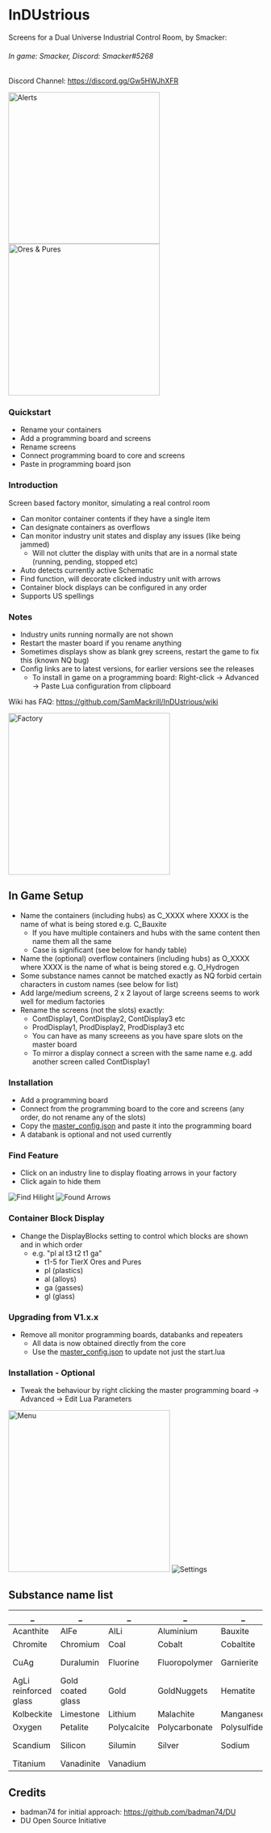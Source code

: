 # InDUstrious
Screens for a Dual Universe Industrial Control Room, by Smacker: 
###### In game: Smacker, Discord: Smacker#5268
Discord Channel: https://discord.gg/Gw5HWJhXFR

<img src="images/mon01.png" height="300" alt="Alerts"> <img src="images/mon02.png" height="300" alt="Ores & Pures">

### Quickstart
 * Rename your containers
 * Add a programming board and screens
 * Rename screens
 * Connect programming board to core and screens
 * Paste in programming board json
 
### Introduction
Screen based factory monitor, simulating a real control room
* Can monitor container contents if they have a single item
* Can designate containers as overflows
* Can monitor industry unit states and display any issues (like being jammed)
  * Will not clutter the display with units that are in a normal state (running, pending, stopped etc)
* Auto detects currently active Schematic
* Find function, will decorate clicked industry unit with arrows
* Container block displays can be configured in any order
* Supports US spellings

### Notes
* Industry units running normally are not shown
* Restart the master board if you rename anything
* Sometimes displays show as blank grey screens, restart the game to fix this (known NQ bug)
* Config links are to latest versions, for earlier versions see the releases
  * To install in game on a programming board: Right-click -> Advanced -> Paste Lua configuration from clipboard

Wiki has FAQ: https://github.com/SamMackrill/InDUstrious/wiki 

<img src="images/factory.png" height="320" alt="Factory">


## In Game Setup
* Name the containers (including hubs) as C_XXXX where XXXX is the name of what is being stored e.g. C_Bauxite
  * If you have multiple containers and hubs with the same content then name them all the same
  * Case is significant (see below for handy table)
* Name the (optional) overflow containers (including hubs) as O_XXXX where XXXX is the name of what is being stored e.g. O_Hydrogen
* Some substance names cannot be matched exactly as NQ forbid certain characters in custom names (see below for list)
* Add large/medium screens, 2 x 2 layout of large screens seems to work well for medium factories
* Rename the screens (not the slots) exactly:
  * ContDisplay1, ContDisplay2, ContDisplay3 etc
  * ProdDisplay1, ProdDisplay2, ProdDisplay3 etc
  * You can have as many screeens as you have spare slots on the master board
  * To mirror a display connect a screen with the same name e.g. add another screen called ContDisplay1

### Installation
* Add a programming board
* Connect from the programming board to the core and screens (any order, do not rename any of the slots)
* Copy the [master_config.json](https://raw.githubusercontent.com/SamMackrill/InDUstrious/main/displaydriver/config/master_config.json) and paste it into the programming board
* A databank is optional and not used currently

### Find Feature
 * Click on an industry line to display floating arrows in your factory
 * Click again to hide them
 <img src="images/findhilight.png" alt="Find Hilight">
 <img src="images/found.png" alt="Found Arrows">

### Container Block Display
 * Change the DisplayBlocks setting to control which blocks are shown and in which order
   * e.g. "pl al t3 t2 t1 ga"
     * t1-5 for TierX Ores and Pures
     * pl (plastics)
     * al (alloys)
     * ga (gasses)
     * gl (glass)

### Upgrading from V1.x.x
* Remove all monitor programming boards, databanks and repeaters
   * All data is now obtained directly from the core
   * Use the [master_config.json](https://raw.githubusercontent.com/SamMackrill/InDUstrious/main/displaydriver/config/master_config.json) to update not just the start.lua

### Installation - Optional
* Tweak the behaviour by right clicking the master programming board -> Advanced -> Edit Lua Parameters
<img src="images/menu.png" height="320" alt="Menu">
<img src="images/settings.png" alt="Settings">

## Substance name list

_ | _ | _ | _ | _ | _ | _ | _
-- | -- | -- | -- | -- | -- | -- | --
Acanthite | AlFe | AlLi | Aluminium | Bauxite | Calcium | Carbon | CaRefCu
Chromite | Chromium | Coal | Cobalt | Cobaltite | Columbite | Copper | Cryolite
CuAg | Duralumin | Fluorine | Fluoropolymer | Garnierite | Glass | Advanced glass
AgLi reinforced glass | Gold coated glass | Gold | GoldNuggets | Hematite | Hydrogen | Illmenite | Iron
Kolbeckite | Limestone | Lithium | Malachite | Manganese | Natron | Nickel | Niobium
Oxygen | Petalite | Polycalcite | Polycarbonate | Polysulfide | Pyrite | Quartz | Rhodonite
Scandium | Silicon | Silumin | Silver | Sodium | Stainless steel | Steel | Sulfur
Titanium | Vanadinite | Vanadium

## Credits
* badman74 for initial approach: https://github.com/badman74/DU
* DU Open Source Initiative
